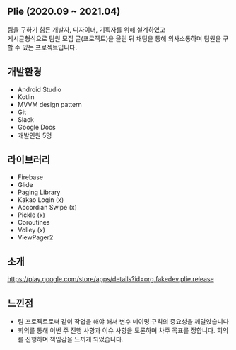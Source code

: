 ## Plie (2020.09 ~ 2021.04) 
팀을 구하기 힘든 개발자, 디자이너, 기획자를 위해 설계하였고  
게시글형식으로 팀원 모집 글(프로젝트)을 올린 뒤 채팅을 통해 의사소통하며 팀원을 구할 수 있는 프로젝트입니다.

## 개발환경
* Android Studio
* Kotlin
* MVVM design pattern
* Git
* Slack
* Google Docs
* 개발인원 5명

## 라이브러리 
* Firebase
* Glide
* Paging Library 
* Kakao Login (x)
* Accordian Swipe (x)
* Pickle (x)
* Coroutines
* Volley (x)
* ViewPager2

## 소개
https://play.google.com/store/apps/details?id=org.fakedev.plie.release

## 느낀점
* 팀 프로젝트로써 같이 작업을 해야 해서 변수 네이밍 규칙의 중요성을 깨달았습니다
* 회의를 통해 이번 주 진행 사항과 이슈 사항을 토론하며 차주 목표를 정합니다. 회의를 진행하며 책임감을 느끼게 되었습니다.

